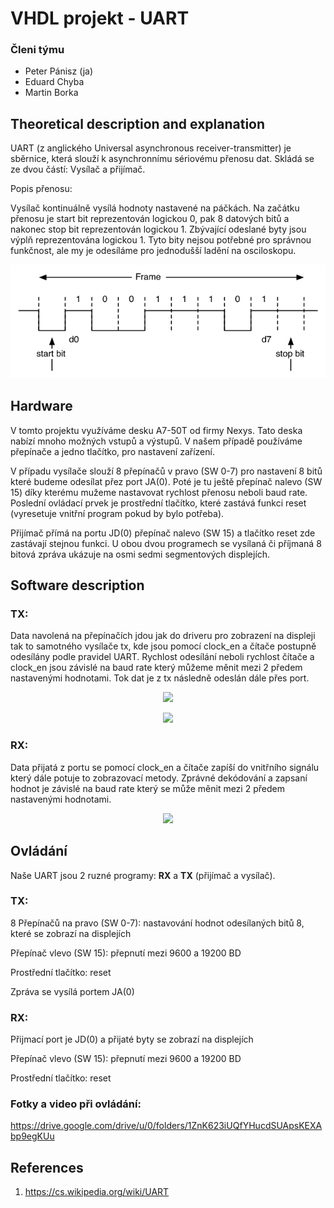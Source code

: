 # VHDL projekt - UART

### Členi týmu

* Peter Pánisz (ja)
* Eduard Chyba
* Martin Borka

## Theoretical description and explanation

UART (z anglického Universal asynchronous receiver-transmitter) je sběrnice, která slouží k asynchronnímu sériovému přenosu dat. Skládá se ze dvou částí: Vysílač a přijímač.

Popis přenosu:

Vysílač kontinuálně vysílá hodnoty nastavené na páčkách. Na začátku přenosu je start bit reprezentován logickou 0, pak 8 datových bitů a nakonec stop bit reprezentován logickou 1. Zbývající odeslané byty jsou výplň reprezentována logickou 1. Tyto bity nejsou potřebné pro správnou funkčnost, ale my je odesíláme pro jednodušší ladění na osciloskopu.

<p align="center">
  <img src="8n1.png" />
</p>


## Hardware

V tomto projektu využíváme desku A7-50T od firmy Nexys. Tato deska nabízí mnoho možných vstupů a výstupů. V našem případě používáme přepínače a jedno tlačítko, pro nastavení zařízení.

V případu vysílače slouží 8 přepínačů v pravo (SW 0-7) pro nastavení 8 bitů které budeme odesílat přez port JA(0). Poté je tu ještě přepínač nalevo (SW 15) díky kterému mužeme nastavovat rychlost přenosu neboli baud rate. Poslední ovládací prvek je prostřední tlačítko, které zastává funkci reset (vyresetuje vnitřní program pokud by bylo potřeba).

Přijímač přímá na portu JD(0) přepínač nalevo (SW 15) a tlačítko reset zde zastávají stejnou funkci. U obou dvou programech se vysílaná či příjmaná 8 bitová zpráva ukázuje na osmi sedmi segmentových displejích.

## Software description

### TX:

Data navolená na přepínačích jdou jak do driveru pro zobrazení na displeji tak to samotného vysílače tx, kde jsou pomocí clock_en a čítače postupně odesílány podle pravidel UART. Rychlost odesílání neboli rychlost čítače a clock_en jsou závislé na baud rate který můžeme měnit mezi 2 předem nastavenými hodnotami. Tok dat je z tx následně odeslán dále přes port.

<p align="center">
  <img src="https://user-images.githubusercontent.com/124675843/235603958-2d143e35-bda2-410f-bf94-b7b2e43c558b.png" />
</p>

<p align="center">
  <img src="https://user-images.githubusercontent.com/124675843/235604029-a33e8a77-291d-4fd4-af66-0bf1092bd1fe.png" />
</p>

### RX:

Data přijatá z portu se pomocí clock_en a čítače zapíší do vnitřního signálu který dále potuje to zobrazovací metody. Zprávné dekódování a zapsaní hodnot je závislé na baud rate který se může měnit mezi 2 předem nastavenými hodnotami.

<p align="center">
  <img src="https://user-images.githubusercontent.com/124675843/235610020-72f0992c-9d3c-44c9-afda-89ca4fcbbedc.png" />
</p>

## Ovládání
Naše UART jsou 2 ruzné programy: **RX** a **TX** (přijímač a vysílač).

### TX:

8 Přepínačů na pravo (SW 0-7): nastavování hodnot odesílaných bitů 8, které se zobrazí na displejích

Přepínač vlevo (SW 15): přepnutí mezi 9600 a 19200 BD

Prostřední tlačítko: reset

Zpráva se vysílá portem JA(0)

### RX:

Přijmací port je JD(0) a přijaté byty se zobrazí na displejích

Přepínač vlevo (SW 15): přepnutí mezi 9600 a 19200 BD

Prostřední tlačítko: reset

### Fotky a video při ovládání:
https://drive.google.com/drive/u/0/folders/1ZnK623iUQfYHucdSUApsKEXAbp9egKUu

## References

1. https://cs.wikipedia.org/wiki/UART
